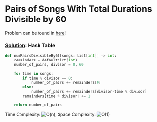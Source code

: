 # Pairs of Songs With Total Durations Divisible by 60

Problem can be found in [here](https://leetcode.com/problems/pairs-of-songs-with-total-durations-divisible-by-60/)!

### [Solution](/Hash%20Table/1010-PairsofSongsWithTotalDurationsDivisibleby60/solution.py): Hash Table

```python
def numPairsDivisibleBy60(songs: List[int]) -> int:
    remainders = defaultdict(int)
    number_of_pairs, divisor = 0, 60

    for time in songs:
        if time % divisor == 0:
            number_of_pairs += remainders[0]
        else:
            number_of_pairs += remainders[divisor-time % divisor]
        remainders[time % divisor] += 1

    return number_of_pairs
```

Time Complexity: ![O(n)](<https://latex.codecogs.com/svg.image?\inline&space;O(n)>), Space Complexity: ![O(1)](<https://latex.codecogs.com/svg.image?\inline&space;O(1)>)

